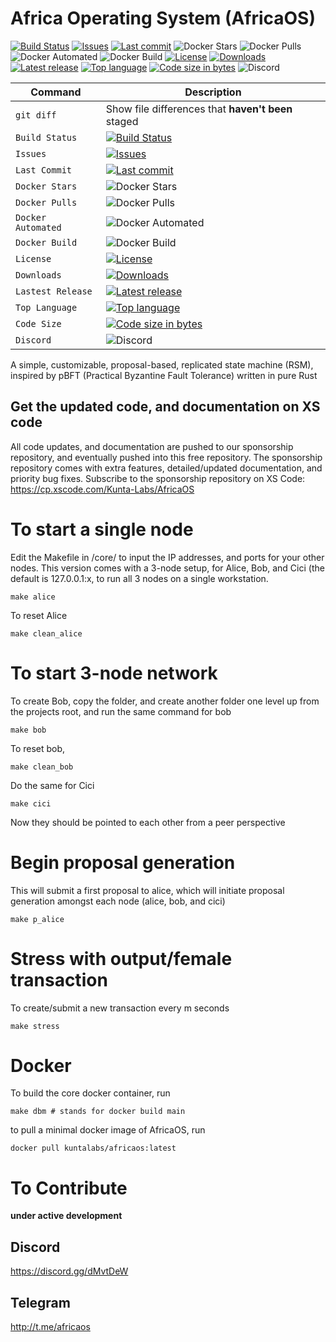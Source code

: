 # Africa Operating System (AfricaOS)
[![Build Status](https://travis-ci.org/kunta-labs/AfricaOS.svg?branch=master)](https://travis-ci.org/kunta-labs/AfricaOS)
[![Issues](https://img.shields.io/github/issues/kunta-labs/AfricaOS.svg)](https://github.com/kunta-labs/AfricaOS/issues)
[![Last commit](https://img.shields.io/github/last-commit/kunta-labs/AfricaOS.svg)](https://github.com/kunta-labs/AfricaOS/commits/master)
![Docker Stars](https://img.shields.io/docker/stars/kuntalabs/africaos.svg)
![Docker Pulls](https://img.shields.io/docker/pulls/kuntalabs/africaos.svg)
![Docker Automated](https://img.shields.io/docker/automated/kuntalabs/africaos.svg)
![Docker Build](https://img.shields.io/docker/build/kuntalabs/africaos.svg)
[![License](https://img.shields.io/badge/license-GPL-blue.svg)](https://github.com/kunta-labs/AfricaOS/blob/master/LICENSE)
[![Downloads](https://img.shields.io/github/downloads/kunta-labs/AfricaOS/total.svg)](https://github.com/kunta-labs/AfricaOS/releases)
[![Latest release](https://img.shields.io/github/v/release/kunta-labs/AfricaOS.svg)](https://github.com/kunta-labs/AfricaOS/releases)
[![Top language](https://img.shields.io/github/languages/top/kunta-labs/AfricaOS.svg)](https://github.com/kunta-labs/AfricaOS)
[![Code size in bytes](https://img.shields.io/github/languages/code-size/kunta-labs/AfricaOS.svg)](https://github.com/kunta-labs/AfricaOS)
![Discord](https://img.shields.io/discord/430502296699404308)

| Command | Description |
| --- | --- |
| `git diff` | Show file differences that **haven't been** staged |
| `Build Status` | [![Build Status](https://travis-ci.org/kunta-labs/AfricaOS.svg?branch=master)](https://travis-ci.org/kunta-labs/AfricaOS) |
| `Issues` | [![Issues](https://img.shields.io/github/issues/kunta-labs/AfricaOS.svg)](https://github.com/kunta-labs/AfricaOS/issues) |
| `Last Commit` | [![Last commit](https://img.shields.io/github/last-commit/kunta-labs/AfricaOS.svg)](https://github.com/kunta-labs/AfricaOS/commits/master) |
| `Docker Stars` | ![Docker Stars](https://img.shields.io/docker/stars/kuntalabs/africaos.svg) |
| `Docker Pulls` | ![Docker Pulls](https://img.shields.io/docker/pulls/kuntalabs/africaos.svg) |
| `Docker Automated` | ![Docker Automated](https://img.shields.io/docker/automated/kuntalabs/africaos.svg) |
| `Docker Build` | ![Docker Build](https://img.shields.io/docker/build/kuntalabs/africaos.svg) |
| `License` | [![License](https://img.shields.io/badge/license-GPL-blue.svg)](https://github.com/kunta-labs/AfricaOS/blob/master/LICENSE) |
| `Downloads` | [![Downloads](https://img.shields.io/github/downloads/kunta-labs/AfricaOS/total.svg)](https://github.com/kunta-labs/AfricaOS/releases) |
| `Lastest Release` | [![Latest release](https://img.shields.io/github/v/release/kunta-labs/AfricaOS.svg)](https://github.com/kunta-labs/AfricaOS/releases) |
| `Top Language` | [![Top language](https://img.shields.io/github/languages/top/kunta-labs/AfricaOS.svg)](https://github.com/kunta-labs/AfricaOS) |
| `Code Size` | [![Code size in bytes](https://img.shields.io/github/languages/code-size/kunta-labs/AfricaOS.svg)](https://github.com/kunta-labs/AfricaOS) |
| `Discord` | ![Discord](https://img.shields.io/discord/430502296699404308) |

A simple, customizable, proposal-based, replicated state machine (RSM), inspired by pBFT (Practical Byzantine Fault Tolerance) written in pure Rust

## Get the updated code, and documentation on XS code
All code updates, and documentation are pushed to our sponsorship repository, and eventually pushed into this free repository. The sponsorship repository comes with extra features, detailed/updated documentation, and priority bug fixes. Subscribe to the sponsorship repository on XS Code:
https://cp.xscode.com/Kunta-Labs/AfricaOS

# To start a single node
Edit the Makefile in /core/ to input the IP addresses, and ports for your other nodes. This version comes with a 3-node setup, for Alice, Bob, and Cici (the default is 127.0.0.1:x, to run all 3 nodes on a single workstation.
```
make alice
```

To reset Alice
```
make clean_alice
```

# To start 3-node network
To create Bob, copy the folder, and create another folder one level up from the projects root, and run the same command for bob
```
make bob
```

To reset bob,
```
make clean_bob
```

Do the same for Cici
```
make cici
```

Now they should be pointed to each other from a peer perspective

# Begin proposal generation
This will submit a first proposal to alice, which will initiate proposal generation amongst each node (alice, bob, and cici)
```
make p_alice
```

# Stress with output/female transaction
To create/submit a new transaction every m seconds
```
make stress
```

# Docker
To build the core docker container, run
```
make dbm # stands for docker build main
```

to pull a minimal docker image of AfricaOS, run
```
docker pull kuntalabs/africaos:latest
```

# To Contribute

**under active development**

## Discord
https://discord.gg/dMvtDeW

## Telegram
http://t.me/africaos
